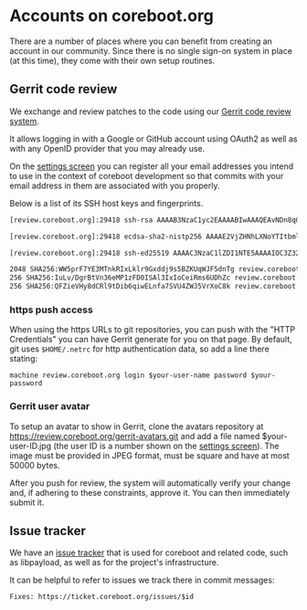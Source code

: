 # Accounts on coreboot.org

There are a number of places where you can benefit from creating an account
in our community. Since there is no single sign-on system in place (at this
time), they come with their own setup routines.

## Gerrit code review
We exchange and review patches to the code using our [Gerrit code review
system](https://review.coreboot.org).

It allows logging in with a Google or GitHub account using OAuth2 as well
as with any OpenID provider that you may already use.

On the [settings screen](https://review.coreboot.org/settings) you can register
all your email addresses you intend to use in the context of coreboot
development so that commits with your email address in them are associated with
you properly.

Below is a list of its SSH host keys and fingerprints.
```Bash
[review.coreboot.org]:29418 ssh-rsa AAAAB3NzaC1yc2EAAAABIwAAAQEAvNDn8qGHlWM/5ndFltStlg3QTc8xvGOgyjxxZByhMZx8LVE4cfgF38WP3euq0avyFy7gAJNghHorXpYKoOzuQPn2WNi5QhyGsUhg7ZJz9hC7Z2gqxxsZF3E7rku4Uj9sN7hWx9fBngxD4z2tP4y/18FTT5XTMcC3Q2sBCOLM0XVAO5R/nb2GO3d27avy+sanKAFEwJHnZ996IoTlU8JJFyi1Y6g30dC2K75oFgCtzntxf++wvrkkKPa+CFQub8fp20shat9WwX9kXjpRjt/Yv9LgqFCaI5ztJvWXicAmbgghGVzbzz4GoSjjF9cxxJF//KTmNb4iGQqmP3Olm27xuw==

[review.coreboot.org]:29418 ecdsa-sha2-nistp256 AAAAE2VjZHNhLXNoYTItbmlzdHAyNTYAAAAIbmlzdHAyNTYAAABBBBzlwf/bFejt4EEz1QmbNOfK/HN1NtdcefrRs5Gs42uGnIvjxsff+vEF3//jCTvFPadoy3DrPsbQB3ioQAcYppk=

[review.coreboot.org]:29418 ssh-ed25519 AAAAC3NzaC1lZDI1NTE5AAAAIOC3Z32gc+1rJXhKX+SW0vESlXR/h/mhcxd+62B1PWC2
```

```Bash
2048 SHA256:WW5prF7YE3MTnkRIxLklr9Gxddj9s5BZKUqWJF5dnTg review.coreboot.org:29418 (RSA)
256 SHA256:IuLv/DgrBtVn36eMP1zFD0ISAl3IxIoCeiRms6UDhZc review.coreboot.org:29418 (ECDSA)
256 SHA256:QFZieVHy8dCRl9tDib6qiwELnfa7SVU4ZWJ5VrXoC8k review.coreboot.org:29418 (ED25519)
```

### https push access
When using the https URLs to git repositories, you can push with the "HTTP
Credentials" you can have Gerrit generate for you on that page. By default,
git uses `$HOME/.netrc` for http authentication data, so add a line there
stating:

    machine review.coreboot.org login $your-user-name password $your-password

### Gerrit user avatar
To setup an avatar to show in Gerrit, clone the avatars repository at
https://review.coreboot.org/gerrit-avatars.git and add a file named
$your-user-ID.jpg (the user ID is a number shown on the [settings screen](https://review.coreboot.org/settings)).
The image must be provided in JPEG format, must be square and have at most 50000
bytes.

After you push for review, the system will automatically verify your change
and, if adhering to these constraints, approve it. You can then immediately
submit it.

## Issue tracker
We have an [issue tracker](https://ticket.coreboot.org) that is used for
coreboot and related code, such as libpayload, as well as for the project's
infrastructure.

It can be helpful to refer to issues we track there in commit messages:

    Fixes: https://ticket.coreboot.org/issues/$id
